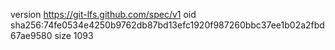 version https://git-lfs.github.com/spec/v1
oid sha256:74fe0534e4250b9762db87bd13efc1920f987260bbc37ee1b02a2fbd67ae9580
size 1093
